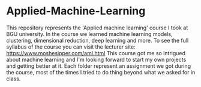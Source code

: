# Applied-Machine-Learning
This repository represents the 'Applied machine learning' course I took at BGU university. In the course we learned machine learning models, clustering, 
dimensional reduction, deep learning and more. To see the full syllabus of the course you can visit the lecturer site: https://www.moshesipper.com/aml.html
This course got me so intrigued about machine learning and I'm looking forward to start my own projects and getting better at it.
Each folder represent an assignment we got during the course, most of the times I tried to do thing beyond what we asked for in class.


